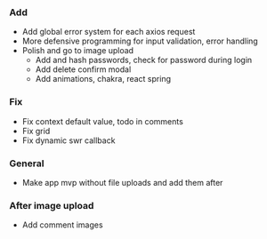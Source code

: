 ### Add

- Add global error system for each axios request
- More defensive programming for input validation, error handling
- Polish and go to image upload
  - Add and hash passwords, check for password during login
  - Add delete confirm modal
  - Add animations, chakra, react spring

### Fix

- Fix context default value, todo in comments
- Fix grid
- Fix dynamic swr callback

### General

- Make app mvp without file uploads and add them after

### After image upload

- Add comment images
